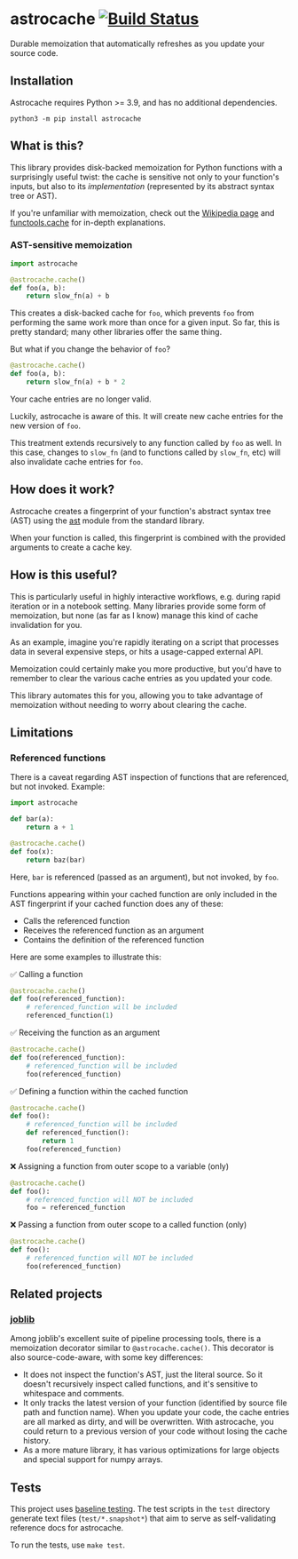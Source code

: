 # astrocache [![Build Status](https://app.travis-ci.com/aromatt/funcache.svg?branch=main)](https://app.travis-ci.com/aromatt/funcache)
Durable memoization that automatically refreshes as you update your source code.

## Installation
Astrocache requires Python >= 3.9, and has no additional dependencies.

```
python3 -m pip install astrocache
```

## What is this?
This library provides disk-backed memoization for Python functions with a
surprisingly useful twist: the cache is sensitive not only to your function's inputs,
but also to its *implementation* (represented by its abstract syntax tree or AST).

If you're unfamiliar with memoization, check out the [Wikipedia
page](https://en.wikipedia.org/wiki/Memoization) and
[functools.cache](https://docs.python.org/3/library/functools.html#functools.cache)
for in-depth explanations.

### AST-sensitive memoization
```python
import astrocache

@astrocache.cache()
def foo(a, b):
    return slow_fn(a) + b
```
This creates a disk-backed cache for `foo`, which prevents `foo` from performing the
same work more than once for a given input. So far, this is pretty standard; many
other libraries offer the same thing.

But what if you change the behavior of `foo`?

```python
@astrocache.cache()
def foo(a, b):
    return slow_fn(a) + b * 2
```
Your cache entries are no longer valid.

Luckily, astrocache is aware of this. It will create new cache entries for the new
version of `foo`.

This treatment extends recursively to any function called by `foo` as well. In this
case, changes to `slow_fn` (and to functions called by `slow_fn`, etc) will also
invalidate cache entries for `foo`.

## How does it work?
Astrocache creates a fingerprint of your function's abstract syntax tree (AST)
using the [ast](https://docs.python.org/3/library/ast.html) module from the standard
library.

When your function is called, this fingerprint is combined with the provided
arguments to create a cache key.

## How is this useful?
This is particularly useful in highly interactive workflows, e.g. during rapid
iteration or in a notebook setting. Many libraries provide some form of memoization,
but none (as far as I know) manage this kind of cache invalidation for you.

As an example, imagine you're rapidly iterating on a script that processes data in
several expensive steps, or hits a usage-capped external API.

Memoization could certainly make you more productive, but you'd have to remember to
clear the various cache entries as you updated your code.

This library automates this for you, allowing you to take advantage of memoization
without needing to worry about clearing the cache.

## Limitations
### Referenced functions
There is a caveat regarding AST inspection of functions that are referenced, but not
invoked. Example:

```python
import astrocache

def bar(a):
    return a + 1

@astrocache.cache()
def foo(x):
    return baz(bar)
```
Here, `bar` is referenced (passed as an argument), but not invoked, by `foo`.

Functions appearing within your cached function are only included in the AST
fingerprint if your cached function does any of these:
* Calls the referenced function
* Receives the referenced function as an argument
* Contains the definition of the referenced function

Here are some examples to illustrate this:

✅ Calling a function
```python
@astrocache.cache()
def foo(referenced_function):
    # referenced_function will be included
    referenced_function(1)
```

✅ Receiving the function as an argument
```python
@astrocache.cache()
def foo(referenced_function):
    # referenced_function will be included
    foo(referenced_function)
```

✅ Defining a function within the cached function
```python
@astrocache.cache()
def foo():
    # referenced_function will be included
    def referenced_function():
        return 1
    foo(referenced_function)
```

❌ Assigning a function from outer scope to a variable (only)
```python
@astrocache.cache()
def foo():
    # referenced_function will NOT be included
    foo = referenced_function
```

❌ Passing a function from outer scope to a called function (only)
```python
@astrocache.cache()
def foo():
    # referenced_function will NOT be included
    foo(referenced_function)
```

## Related projects

### [joblib](https://github.com/joblib/joblib)
Among joblib's excellent suite of pipeline processing tools, there is a memoization
decorator similar to `@astrocache.cache()`. This decorator is also source-code-aware,
with some key differences:
* It does not inspect the function's AST, just the literal source. So it doesn't
  recursively inspect called functions, and it's sensitive to whitespace and
  comments.
* It only tracks the latest version of your function (identified by source file path
  and function name). When you update your code, the cache entries are all marked as
  dirty, and will be overwritten. With astrocache, you could return to a previous
  version of your code without losing the cache history.
* As a more mature library, it has various optimizations for large objects and
  special support for numpy arrays.

## Tests
This project uses
[baseline testing](https://nodiff.net/2023/01/introduction-to-baseline-testing).
The test scripts in the `test` directory generate text files (`test/*.snapshot*`)
that aim to serve as self-validating reference docs for astrocache.

To run the tests, use `make test`.
